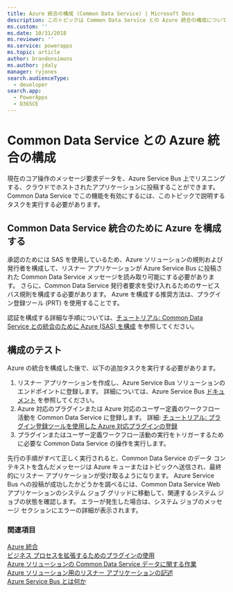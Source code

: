 ```yaml
---
title: Azure 統合の構成 (Common Data Service) | Microsoft Docs
description: このトピックは Common Data Service との Azure 統合の構成について説明します。
ms.custom: ''
ms.date: 10/31/2018
ms.reviewer: ''
ms.service: powerapps
ms.topic: article
author: brandonsimons
ms.author: jdaly
manager: ryjones
search.audienceType:
  - developer
search.app:
  - PowerApps
  - D365CE
---
```

# <a name="configure-azure-integration-with-common-data-service"></a>Common Data Service との Azure 統合の構成

現在のコア操作のメッセージ要求データを、Azure Service Bus 上でリスニングする、クラウドでホストされたアプリケーションに投稿することができます。 Common Data Service でこの機能を有効にするには、このトピックで説明するタスクを実行する必要があります。

## <a name="configure-azure-for-common-data-service-integration"></a>Common Data Service 統合のために Azure を構成する

承認のためには SAS を使用しているため、Azure ソリューションの規則および発行者を構成して、リスナー アプリケーションが Azure Service Bus に投稿された Common Data Service メッセージを読み取り可能にする必要があります。 さらに、Common Data Service 発行者要求を受け入れるためのサービス バス規則を構成する必要があります。 Azure を構成する推奨方法は、プラグイン登録ツール (PRT) を使用することです。

認証を構成する詳細な手順については、[チュートリアル: Common Data Service との統合のために Azure (SAS) を構成](walkthrough-configure-azure-sas-integration.md) を参照してください。

## <a name="test-configuration"></a>構成のテスト

Azure の統合を構成した後で、以下の追加タスクを実行する必要があります。

1. リスナー アプリケーションを作成し、Azure Service Bus ソリューションのエンドポイントに登録します。 詳細については、Azure Service Bus [ドキュメント](/azure/service-bus-messaging/service-bus-messaging-overview) を参照してください。
1. Azure 対応のプラグインまたは Azure 対応のユーザー定義のワークフロー活動を Common Data Service に登録します。 詳細: [チュートリアル: プラグイン登録ツールを使用した Azure 対応プラグインの登録](walkthrough-register-azure-aware-plug-in-using-plug-in-registration-tool.md)
1. プラグインまたはユーザー定義ワークフロー活動の実行をトリガーするために必要な Common Data Service の操作を実行します。

先行の手順がすべて正しく実行されると、Common Data Service のデータ コンテキストを含んだメッセージは Azure キューまたはトピックへ送信され、最終的にリスナー アプリケーションが受け取るようになります。 Azure Service Bus への投稿が成功したかどうかを調べるには、Common Data Service Web アプリケーションのシステム ジョブ グリッドに移動して、関連するシステム ジョブの状態を確認します。 エラーが発生した場合は、システム ジョブのメッセージ セクションにエラーの詳細が表示されます。

### <a name="see-also"></a>関連項目

[Azure 統合](azure-integration.md)<br />
[ビジネス プロセスを拡張するためのプラグインの使用](plug-ins.md)<br />
[Azure ソリューションの Common Data Service データに関する作業](work-data-azure-solution.md)<br />
[Azure ソリューション用のリスナー アプリケーションの記述](write-listener-application-azure-solution.md)<br />
[Azure Service Bus とは何か](/azure/service-bus-messaging/service-bus-messaging-overview)